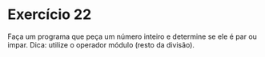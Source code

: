 # Exercício 22

Faça um programa que peça um número inteiro e determine se ele é par ou impar. Dica: utilize o operador módulo (resto da divisão).
